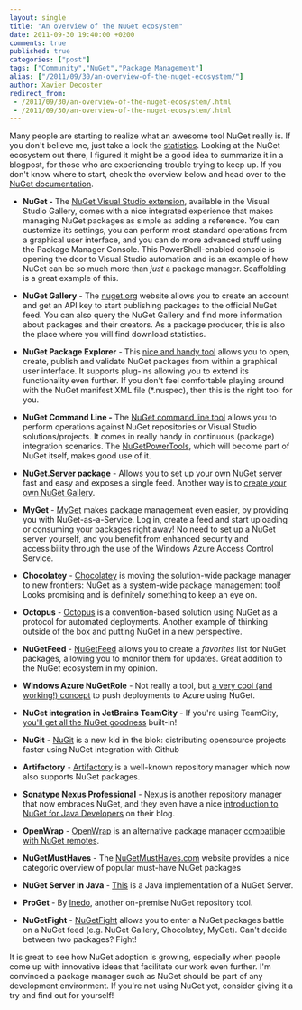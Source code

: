 ```yaml
---
layout: single
title: "An overview of the NuGet ecosystem"
date: 2011-09-30 19:40:00 +0200
comments: true
published: true
categories: ["post"]
tags: ["Community","NuGet","Package Management"]
alias: ["/2011/09/30/an-overview-of-the-nuget-ecosystem/"]
author: Xavier Decoster
redirect_from:
 - /2011/09/30/an-overview-of-the-nuget-ecosystem/.html
 - /2011/09/30/an-overview-of-the-nuget-ecosystem/.html
---
```

<p>Many people are starting to realize what an awesome tool NuGet really is. If you don't believe me, just take a look the <a href="http://stats.nuget.org" target="_blank">statistics</a>. Looking at the NuGet ecosystem out there, I figured it might be a good idea to summarize it in a blogpost, for those who are experiencing trouble trying to keep up. If you don't know where to start, check the overview below and head over to the <a href="http://docs.nuget.org" target="_blank">NuGet documentation</a>.</p>

<ul>
<li><p><strong>NuGet -</strong> The <a href="http://visualstudiogallery.msdn.microsoft.com/27077b70-9dad-4c64-adcf-c7cf6bc9970c" target="_blank">NuGet Visual Studio extension</a>, available in the Visual Studio Gallery, comes with a nice integrated experience that makes managing NuGet packages as simple as adding a reference. You can customize its settings, you can perform most standard operations from a graphical user interface, and you can do more advanced stuff using the Package Manager Console. This PowerShell-enabled console is opening the door to Visual Studio automation and is an example of how NuGet can be so much more than <em>just</em> a package manager. Scaffolding is a great example of this.</p></li>
<li><p><strong>NuGet Gallery</strong> - The <a href="http://www.nuget.org" target="_blank">nuget.org</a> website allows you to create an account and get an API key to start publishing packages to the official NuGet feed. You can also query the NuGet Gallery and find more information about packages and their creators. As a package producer, this is also the place where you will find download statistics.</p></li>
<li><p><strong>NuGet Package Explorer</strong> - This <a href="http://npe.codeplex.com/releases/view/68211" target="_blank">nice and handy tool</a> allows you to open, create, publish and validate NuGet packages from within a graphical user interface. It supports plug-ins allowing you to extend its functionality even further. If you don't feel comfortable playing around with the NuGet manifest XML file (*.nuspec), then this is the right tool for you.</p></li>
<li><p><strong>NuGet Command Line -</strong> The <a href="http://www.nuget.org/List/Packages/NuGet.CommandLine" target="_blank">NuGet command line tool</a> allows you to perform operations against NuGet repositories or Visual Studio solutions/projects. It comes in really handy in continuous (package) integration scenarios. The <a href="http://www.nuget.org/List/Packages/NuGetPowerTools" target="_blank">NuGetPowerTools</a>, which will become part of NuGet itself, makes good use of it.</p></li>
<li><p><strong>NuGet.Server package</strong> - Allows you to set up your own <a href="http://www.nuget.org/List/Packages/NuGet.Server" target="_blank">NuGet server</a> fast and easy and exposes a single feed. Another way is to <a href="https://github.com/NuGet/NuGetGallery" target="_blank">create your own NuGet Gallery</a>.</p></li>
<li><p><strong>MyGet</strong> - <a href="http://www.myget.org" target="_blank">MyGet</a> makes package management even easier, by providing you with NuGet-as-a-Service. Log in, create a feed and start uploading or consuming your packages right away! No need to set up a NuGet server yourself, and you benefit from enhanced security and accessibility through the use of the Windows Azure Access Control Service.</p></li>
<li><p><strong>Chocolatey</strong> - <a href="http://chocolatey.org/" target="_blank">Chocolatey</a> is moving the solution-wide package manager to new frontiers: NuGet as a system-wide package management tool! Looks promising and is definitely something to keep an eye on.</p></li>
<li><p><strong>Octopus</strong> - <a href="http://www.paulstovell.com/octopus/intro" target="_blank">Octopus</a> is a convention-based solution using NuGet as a protocol for automated deployments. Another example of thinking outside of the box and putting NuGet in a new perspective.</p></li>
<li><p><strong>NuGetFeed</strong> - <a href="http://nugetfeed.org/" target="_blank">NuGetFeed</a> allows you to create a <em>favorites</em> list for NuGet packages, allowing you to monitor them for updates. Great addition to the NuGet ecosystem in my opinion.</p></li>
<li><p><strong>Windows Azure NuGetRole</strong> - Not really a tool, but <a href="http://blog.maartenballiauw.be/post/2011/09/23/NuGet-push-to-Windows-Azure.aspx" target="_blank">a very cool (and working!) concept</a> to push deployments to Azure using NuGet.</p></li>
<li><p><strong>NuGet integration in JetBrains TeamCity</strong> - If you're using TeamCity, <a href="http://blogs.jetbrains.com/teamcity/2011/07/20/nuget-plugin/" target="_blank">you'll get all the NuGet goodness</a> built-in!</p></li>
<li><p><strong>NuGit</strong> - <a href="http://nugit.org/" target="_blank">NuGit</a> is a new kid in the blok: distributing opensource projects faster using NuGet integration with Github</p></li>
<li><p><strong>Artifactory</strong> - <a href="http://www.jfrog.com/news.php?id=42" target="_blank">Artifactory</a> is a well-known repository manager which now also supports NuGet packages.</p></li>
<li><p><strong>Sonatype Nexus Professional</strong> - <a href="http://sonatype.com/Products/Nexus-Professional" target="_blank">Nexus</a> is another repository manager that now embraces NuGet, and they even have a nice <a href="http://www.sonatype.com/people/2012/02/what-is-nuget-for-java-developers/" target="_blank">introduction to NuGet for Java Developers</a> on their blog.</p></li>
<li><p><strong>OpenWrap</strong> - <a href="http://www.openwrap.org/" target="_blank">OpenWrap</a> is an alternative package manager <a href="https://github.com/openrasta/openwrap/wiki/Nuget" target="_blank">compatible with NuGet remotes</a>.</p></li>
<li><p><strong>NuGetMustHaves</strong> - The <a href="http://nugetmusthaves.com" target="_blank">NuGetMustHaves.com</a> website provides a nice categoric overview of popular must-have NuGet packages</p></li>
<li><p><strong>NuGet Server in Java</strong> - <a href="http://blog.jonnyzzz.name/2012/03/nuget-server-in-pure-java.html" target="_blank">This</a> is a Java implementation of a NuGet Server.</p></li>
<li><p><strong>ProGet</strong> - By <a href="http://inedo.com/proget/overview" target="_blank">Inedo</a>, another on-premise NuGet repository tool.</p></li>
<li><p><strong>NuGetFight</strong> - <a href="http://www.nugetfight.com" target="_blank">NuGetFight</a> allows you to enter a NuGet packages battle on a NuGet feed (e.g. NuGet Gallery, Chocolatey, MyGet). Can't decide between two packages? Fight!</p></li>
</ul>

<p>It is great to see how NuGet adoption is growing, especially when people come up with innovative ideas that facilitate our work even further. I'm convinced a package manager such as NuGet should be part of any development environment. If you're not using NuGet yet, consider giving it a try and find out for yourself!</p>
